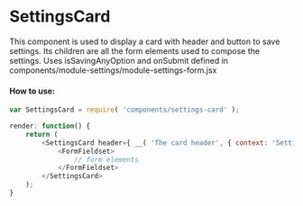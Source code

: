 SettingsCard
=========

This component is used to display a card with header and button to save settings.
Its children are all the form elements used to compose the settings.
Uses isSavingAnyOption and onSubmit defined in components/module-settings/module-settings-form.jsx

#### How to use:

```js
var SettingsCard = require( 'components/settings-card' );

render: function() {
	return (
		<SettingsCard header={ __( 'The card header', { context: 'Settings header' } ) } { ...this.props }>
			<FormFieldset>
				// form elements
			</FormFieldset>
		</SettingsCard>
	);
}
```